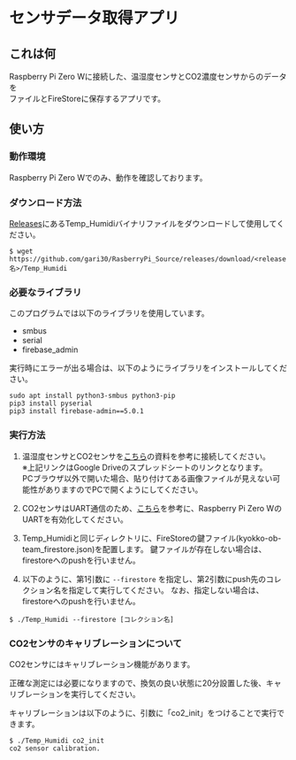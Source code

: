 # センサデータ取得アプリ

## これは何

Raspberry Pi Zero Wに接続した、温湿度センサとCO2濃度センサからのデータを  
ファイルとFireStoreに保存するアプリです。

## 使い方

### 動作環境

Raspberry Pi Zero Wでのみ、動作を確認しております。

### ダウンロード方法

[Releases](https://github.com/Kyokko-OB-Team/RasberryPi_Source/releases)にあるTemp_Humidiバイナリファイルをダウンロードして使用してください。

```
$ wget https://github.com/gari30/RasberryPi_Source/releases/download/<release名>/Temp_Humidi
```

### 必要なライブラリ

このプログラムでは以下のライブラリを使用しています。

- smbus
- serial
- firebase_admin

実行時にエラーが出る場合は、以下のようにライブラリをインストールしてください。
```
sudo apt install python3-smbus python3-pip
pip3 install pyserial
pip3 install firebase-admin==5.0.1
```

### 実行方法

1. 温湿度センサとCO2センサを[こちら](https://docs.google.com/spreadsheets/d/1O9RdbZVYhcz8fl8laEi-iNipAEgiIhet7oFAs-LHp1w/edit)の資料を参考に接続してください。  
   ※上記リンクはGoogle Driveのスプレッドシートのリンクとなります。  
     PCブラウザ以外で開いた場合、貼り付けてある画像ファイルが見えない可能性がありますのでPCで開くようにしてください。

2. CO2センサはUART通信のため、[こちら](https://github.com/Kyokko-OB-Team/Document/wiki/raspberrypi_zero_enable_uart)を参考に、Raspberry Pi Zero WのUARTを有効化してください。

3. Temp_Humidiと同じディレクトリに、FireStoreの鍵ファイル(kyokko-ob-team_firestore.json)を配置します。
   鍵ファイルが存在しない場合は、firestoreへのpushを行いません。

4. 以下のように、第1引数に `--firestore` を指定し、第2引数にpush先のコレクション名を指定して実行してください。
   なお、指定しない場合は、firestoreへのpushを行いません。

```
$ ./Temp_Humidi --firestore [コレクション名]
```

### CO2センサのキャリブレーションについて

CO2センサにはキャリブレーション機能があります。

正確な測定には必要になりますので、換気の良い状態に20分設置した後、キャリブレーションを実行してください。

キャリブレーションは以下のように、引数に「co2_init」をつけることで実行できます。

```
$ ./Temp_Humidi co2_init
co2 sensor calibration.
```
